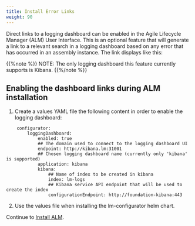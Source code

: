 ```yaml
---
title: Install Error Links
weight: 90
---
```


Direct links to a logging dashboard can be enabled in the Agile Lifecycle Manager (ALM) User Interface. This is an optional feature that will generate a link to a relevant search in a logging dashboard based on any error that has occurred in an assembly instance. The link displays like this:

{{%note %}}
NOTE: The only logging dashboard this feature currently supports is Kibana.
{{%/note %}}

## Enabling the dashboard links during ALM installation

1. Create a values YAML file the following content in order to enable the logging dashboard:  
```
    configurator:
        loggingDashboard:
            enabled: true
            ## The domain used to connect to the logging dashboard UI
            endpoint: http://kibana.lm:31001
            ## Chosen logging dashboard name (currently only 'kibana' is supported)
            application: kibana
            kibana:
                ## Name of index to be created in kibana
                index: lm-logs
                ## Kibana service API endpoint that will be used to create the index
                configurationEndpoint: http://foundation-kibana:443
```

2. Use the values file when installing the lm-configurator helm chart.

Continue to [Install ALM](/installation/lm/production/install-lm).
